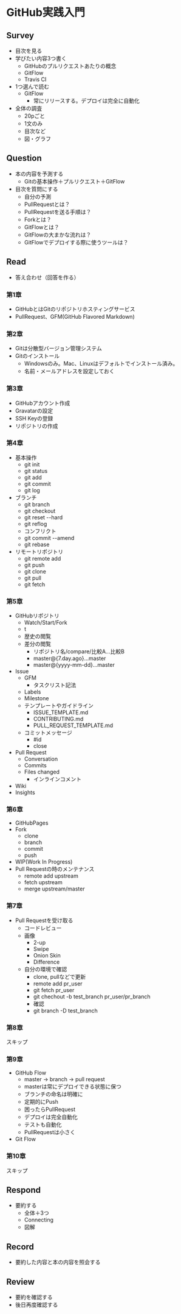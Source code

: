 # GitHub実践入門

## Survey
- 目次を見る
- 学びたい内容3つ書く
  - GitHubのプルリクエストあたりの概念
  - GitFlow
  - Travis CI
- 1つ選んで読む
  - GitFlow
    - 常にリリースする。デプロイは完全に自動化
- 全体の調査
  - 20pごと
  - 1文のみ
  - 目次など
  - 図・グラフ

## Question
- 本の内容を予測する
  - Gitの基本操作＋プルリクエスト＋GitFlow
- 目次を質問にする
  - 自分の予測
  - PullRequestとは？
  - PullRequestを送る手順は？
  - Forkとは？
  - GitFlowとは？
  - GitFlowの大まかな流れは？
  - GitFlowでデプロイする際に使うツールは？

## Read
- 答え合わせ（回答を作る）
### 第1章
- GitHubとはGitのリポジトリホスティングサービス
- PullRequest、GFM(GitHub Flavored Markdown)
### 第2章
- Gitは分散型バージョン管理システム
- Gitのインストール
  - Windowsのみ。Mac、Linuxはデフォルトでインストール済み。
  - 名前・メールアドレスを設定しておく
### 第3章
- GitHubアカウント作成
- Gravatarの設定
- SSH Keyの登録
- リポジトリの作成
### 第4章
- 基本操作
  - git init
  - git status
  - git add
  - git commit
  - git log
- ブランチ
  - git branch
  - git checkout
  - git reset --hard
  - git reflog
  - コンフリクト
  - git commit --amend
  - git rebase
- リモートリポジトリ
  - git remote add
  - git push
  - git clone
  - git pull
  - git fetch
### 第5章
- GitHubリポジトリ
  - Watch/Start/Fork
  - t
  - 歴史の閲覧
  - 差分の閲覧
    - リポジトリ名/compare/比較A...比較B
    - master@{7.day.ago}...master
    - master@{yyyy-mm-dd}...master
- Issue
  - GFM
    - タスクリスト記法
  - Labels
  - Milestone
  - テンプレートやガイドライン
    - ISSUE_TEMPLATE.md
    - CONTRIBUTING.md
    - PULL_REQUEST_TEMPLATE.md
  - コミットメッセージ
    - #id
    - close
- Pull Request
  - Conversation
  - Commits
  - Files changed
    - インラインコメント
- Wiki
- Insights
### 第6章
- GitHubPages
- Fork
  - clone
  - branch
  - commit
  - push
- WIP(Work In Progress)
- Pull Requestの時のメンテナンス
  - remote add upstream
  - fetch upstream
  - merge upstream/master
### 第7章
- Pull Requestを受け取る
  - コードレビュー
  - 画像
    - 2-up
    - Swipe
    - Onion Skin
    - Difference
  - 自分の環境で確認
    - clone, pullなどで更新
    - remote add pr_user
    - git fetch pr_user
    - git chechout -b test_branch pr_user/pr_branch
    - 確認
    - git branch -D test_branch
### 第8章
スキップ
### 第9章
- GitHub Flow
  - master -> branch -> pull request
  - masterは常にデプロイできる状態に保つ
  - ブランチの命名は明確に
  - 定期的にPush
  - 困ったらPullRequest
  - デプロイは完全自動化
  - テストも自動化
  - PullRequestは小さく
- Git Flow

### 第10章
スキップ

## Respond
- 要約する
  - 全体＋3つ
  - Connecting
  - 図解

## Record
- 要約した内容と本の内容を照会する

## Review
- 要約を確認する
- 後日再度確認する
